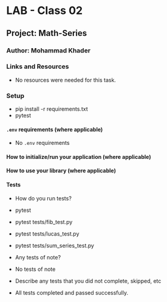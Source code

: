 # LAB - Class 02

## Project: Math-Series

### Author: Mohammad Khader

### Links and Resources
- No resources were needed for this task.

### Setup
- pip install -r requirements.txt
- pytest

#### `.env` requirements (where applicable)
- No `.env` requirements

#### How to initialize/run your application (where applicable)

#### How to use your library (where applicable)

#### Tests

- How do you run tests?

- pytest
- pytest tests/fib_test.py
- pytest tests/lucas_test.py
- pytest tests/sum_series_test.py

- Any tests of note?
- No tests of note

- Describe any tests that you did not complete, skipped, etc
- All tests completed and passed successfully.

